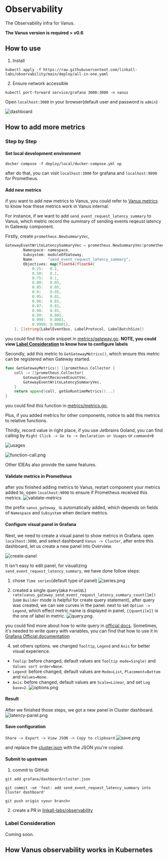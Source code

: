 # Observability

The Observability infra for Vanus.

**The Vanus version is required > v0.6**

## How to use

1. Install
```shell
kubectl apply -f https://raw.githubusercontent.com/linkall-labs/observability/main/deploy/all-in-one.yaml
```

2. Ensure network accessible
```shell
kubectl port-forward service/grafana 3000:3000 -n vanus
```

Open `localhost:3000` in your browser(default user and password is `admin`)

![dashboard](images/dashboard.png)

## How to add more metrics

### Step by Step

#### Set local development environment

```shell
docker compose -f deploy/local/docker-compose.yml up
```

after do that, you can visit `localhost:3000` for grafana and `localhost:9090` for Prometheus.

#### Add new metrics

if you want to add new metrics to Vanus, you could refer to [Vanus metrics](https://github.com/linkall-labs/vanus/tree/main/observability/metrics)
to know how these metrics work in Vanus internal.

For instance, if we want to add `send_event_request_latency_summary` to Vanus, which metric record the summary of 
sending events reqeust latency in Gateway component.

Firstly, create `prometheus.NewSummaryVec`,
```go
GatewayEventWriteLatencySummaryVec = prometheus.NewSummaryVec(prometheus.SummaryOpts{
		Namespace: namespace,
		Subsystem: moduleOfGateway,
		Name:      "send_event_request_latency_summary",
		Objectives: map[float64]float64{
			0.25:   0.1,
			0.50:   0.1,
			0.75:   0.1,
			0.80:   0.05,
			0.85:   0.05,
			0.9:    0.05,
			0.95:   0.01,
			0.96:   0.01,
			0.97:   0.01,
			0.98:   0.01,
			0.99:   0.001,
			0.999:  0.0001,
			0.9999: 0.00001},
	}, []string{LabelEventbus, LabelProtocol, LabelBatchSize})
```

you could find this code snippet in [metrics/gateway.go](https://github.com/linkall-labs/vanus/blob/main/observability/metrics/gateway.go).
**NOTE, you could view [Label Consideration](#label-consideration) to know how to configure labels**

Secondly, add this metric to `GetGatewayMetrics()`, which ensure this metric can be registered when Gateway started.

```go
func GetGatewayMetrics() []prometheus.Collector {
	coll := []prometheus.Collector{
		GatewayEventReceivedCountVec,
		GatewayEventWriteLatencySummaryVec,
	}
	return append(coll, getGoRuntimeMetrics()...)
}
```

you could find this function in [metrics/metrics.go](https://github.com/linkall-labs/vanus/blob/main/observability/metrics/gateway.go),

Plus, if you added metrics for other components, notice to add this metrics to relative functions.

Thirdly, record value in right place, if you use Jetbrains Goland, you can find calling by `Right Click -> Go to -> Declaration or Usages` or `command+B`

![usages](images/find-usages.png)

![function-call.png](images/function-call.png)

Other IDEAs also provide the same features.

#### Validate metrics in Prometheus

after you finished adding metrics to Vanus, restart component your metrics added to, open `localhost:9090` to ensure if Prometheus received this metrics.
![validate-metrics](images/validate-metrics.png)

the prefix `vanus_gateway_` is automatically added, which depends on fields of `Namespace` and `Subsystem` when declare metrics.

#### Configure visual panel in Grafana
 
Next, we need to create a visual panel to show metrics in Grafana. open `localhost:3000`, and select dashboard `Vanus -> Cluster`,
after entre this dashboard, let us create a new panel into Overview.

![create-panel](images/create-panel.png)

It isn't easy to edit panel, for visualizing `send_event_request_latency_summary`, we have done follow steps:

1. chose `Time series`(default type of panel)
![series.png](images/series-type.png)

2. created a single query(aka `PromSQL`) `rate(vanus_gateway_send_event_request_latency_summary_count[1m])`(use `Builder` mode is helpful for create query statement), 
after query was created, we can see curves in the panel. next to set `Option -> Legend`, which effect metric name is displayed in panel, `{{quantile}}` is the one of label in metric.
![query.png](images/query-stat.png).

you could find more about how to write query in [official docs](https://prometheus.io/docs/prometheus/latest/querying/basics/). 
Sometimes, it's needed to write query with variables, you can find that how to use it in [Grafana Official documentation](https://grafana.com/docs/grafana/latest/dashboards/variables/)

4. set others options. we changed `Tooltip`, `Legend` and `Axis` for better visual experience.

- `Toolip`: before changed, default values are `Tooltip mode=Single)` and `Values sort order=None`.
- `Legend`: before changed, default values are `Mode=List`, `Placement=Bottom` and `Values=None`.
- `Axis`: before changed, default values are `Scale=Linear`, and set `Log base=2`.
![options.png](images/options-of-panel.png)

#### Result
After we finished those steps, we got a new panel in Cluster dashboard.
![latency-panel.png](images/latency-panel.png)

#### Save configuration
`Share -> Export -> View JSON -> Copy to clipboard`
![save.png](images/save-configuration.png)

and replace the [cluster.json](grafana/dashboard/cluster.json) with the JSON you're copied.

#### Submit to upstream
1. commit to GitHub
```shell
git add grafana/dashboard/cluster.json

git commit -sm 'feat: add send_event_request_latency_summary into Cluster dashboard'

git push origin <your branch>
``` 

2. create a PR in [linkall-labs/observability](`https://github.com/linkall-labs/observability`)

### Label Consideration
Coming soon.

## How Vanus observability works in Kubernetes
